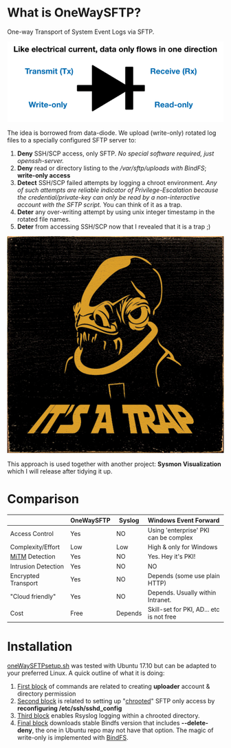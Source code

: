 # What is OneWaySFTP?
One-way Transport of System Event Logs via SFTP. 

![diode](img/diode.png)

The idea is borrowed from data-diode. We upload (write-only) rotated log files to a specially configured SFTP server to:

1. **Deny** SSH/SCP access, only SFTP. *No special software required, just openssh-server.*
2. **Deny** read or directory listing to the */var/sftp/uploads with BindFS*; **write-only access**
3. **Detect** SSH/SCP failed attempts by logging a chroot environment. *Any of such attempts are reliable indicator of Privilege-Escalation because the credential/private-key can only be read by a non-interactive account with the SFTP script.* You can think of it as a trap.
4. **Deter** any over-writing attempt by using unix integer timestamp in the rotated file names. 
5. **Deter** from accessing SSH/SCP now that I revealed that it is a trap ;)

![funny-sign-it-s-a-trap-image-of-admiral-ackbar-1.gif](img/funny-sign-it-s-a-trap-image-of-admiral-ackbar-1.gif.jpeg)

This approach is used together with another project: **Sysmon Visualization** which I will release after tidying it up.

# Comparison

|                                                              | OneWaySFTP | Syslog  | Windows Event Forward                    |
| ------------------------------------------------------------ | ---------- | ------- | :--------------------------------------- |
| Access Control                                               | Yes        | NO      | Using 'enterprise' PKI can be complex    |
| Complexity/Effort                                            | Low        | Low     | High & only for Windows                  |
| [MiTM](https://en.wikipedia.org/wiki/Man-in-the-middle_attack) Detection | Yes        | NO      | Yes. Hey it's PKI!                       |
| Intrusion Detection                                          | Yes        | NO      | NO                                       |
| Encrypted Transport                                          | Yes        | NO      | Depends (some use plain HTTP)            |
| "Cloud friendly"                                             | Yes        | NO      | Depends. Usually within Intranet.        |
| Cost                                                         | Free       | Depends | Skill-set for PKI, AD... etc is not free |

# Installation

[oneWaySFTPsetup.sh](https://github.com/jymcheong/OneWaySFTP/blob/master/oneWaySFTPsetup.sh) was tested with Ubuntu 17.10 but can be adapted to your preferred Linux. A quick outline of what it is doing:

1. [First block](https://github.com/jymcheong/OneWaySFTP/blob/58142c5ab4c933829af0bc86fda954364d98b4eb/oneWaySFTPsetup.sh#L3) of commands are related to creating **uploader** account & directory permission
2. [Second block](https://github.com/jymcheong/OneWaySFTP/blob/58142c5ab4c933829af0bc86fda954364d98b4eb/oneWaySFTPsetup.sh#L10) is related to setting up "[chrooted](https://en.wikipedia.org/wiki/Chroot)" SFTP only access by **reconfiguring /etc/ssh/sshd_config** 
3. [Third block](https://github.com/jymcheong/OneWaySFTP/blob/58142c5ab4c933829af0bc86fda954364d98b4eb/oneWaySFTPsetup.sh#L28) enables Rsyslog logging within a chrooted directory.
4. [Final block](https://github.com/jymcheong/OneWaySFTP/blob/58142c5ab4c933829af0bc86fda954364d98b4eb/oneWaySFTPsetup.sh#L36) downloads stable Bindfs version that includes **--delete-deny**, the one in Ubuntu repo may not have that option. The magic of write-only is implemented with [BindFS](https://bindfs.org).